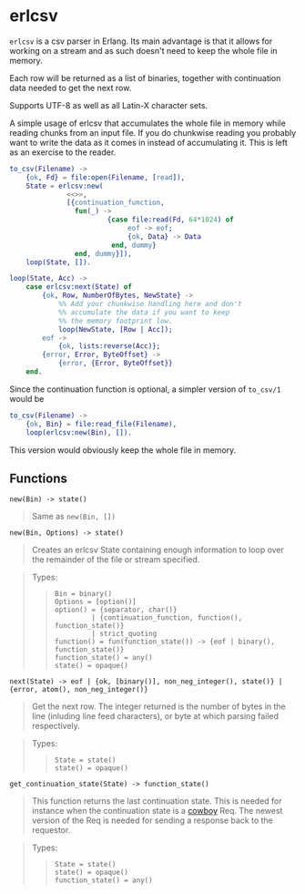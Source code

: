 erlcsv
======

`erlcsv` is a csv parser in Erlang.  Its main advantage is that it
allows for working on a stream and as such doesn't need to keep the
whole file in memory.

Each row will be returned as a list of binaries, together with
continuation data needed to get the next row.

Supports UTF-8 as well as all Latin-X character sets.


A simple usage of erlcsv that accumulates the whole file in memory
while reading chunks from an input file.  If you do chunkwise reading
you probably want to write the data as it comes in instead of
accumulating it.  This is left as an exercise to the reader.

```erlang
to_csv(Filename) ->
    {ok, Fd} = file:open(Filename, [read]),
    State = erlcsv:new(
              <<>>,
              [{continuation_function,
                fun(_) ->
                        {case file:read(Fd, 64*1024) of
                             eof -> eof;
                             {ok, Data} -> Data
                         end, dummy}
                end, dummy}]),
    loop(State, []).

loop(State, Acc) ->
    case erlcsv:next(State) of
        {ok, Row, NumberOfBytes, NewState} ->
            %% Add your chunkwise handling here and don't
            %% accumulate the data if you want to keep
            %% the memory footprint low.
            loop(NewState, [Row | Acc]);
        eof ->
            {ok, lists:reverse(Acc)};
        {error, Error, ByteOffset} ->
            {error, {Error, ByteOffset}}
    end.
```

Since the continuation function is optional, a simpler version of
`to_csv/1` would be

```erlang
to_csv(Filename) ->
    {ok, Bin} = file:read_file(Filename),
    loop(erlcsv:new(Bin), []).
```

This version would obviously keep the whole file in memory.

## Functions

`new(Bin) -> state()`

> Same as `new(Bin, [])`

`new(Bin, Options) -> state()`

> Creates an erlcsv State containing enough information to loop over
> the remainder of the file or stream specified.

>Types:
>
>>     Bin = binary()
>>     Options = [option()]
>>     option() = {separator, char()}
>>              | {continuation_function, function(), function_state()}
>>              | strict_quoting
>>     function() = fun(function_state()) -> {eof | binary(), function_state()}
>>     function_state() = any()
>>     state() = opaque()

`next(State) -> eof | {ok, [binary()], non_neg_integer(), state()} | {error, atom(), non_neg_integer()}`

> Get the next row.  The integer returned is the number of bytes in
> the line (inluding line feed characters), or byte at which parsing
> failed respectively.

>Types:
>
>>     State = state()
>>     state() = opaque()

`get_continuation_state(State) -> function_state()`

> This function returns the last continuation state.  This is needed
> for instance when the continuation state is a
> [cowboy](https://github.com/extend/cowboy) Req.  The newest version
> of the Req is needed for sending a response back to the requestor.

>Types:
>
>>     State = state()
>>     state() = opaque()
>>     function_state() = any()
